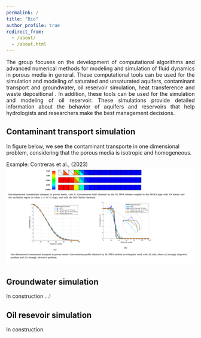 ```yaml
---
permalink: /
title: "Bio"
author_profile: true
redirect_from: 
  - /about/
  - /about.html
---
```


<p style="text-align: justify;">
The group focuses on the development of computational algorithms and advanced numerical methods for modeling and simulation of fluid dynamics in porous media in general. These computational tools can be used for the simulation and modeling of saturated and unsaturated aquifers, contaminant transport and groundwater, oil reservoir simulation, heat transference and waste depositional . In addition, these tools can be used for the simulation and modeling of oil reservoir. These simulations provide detailed information about the behavior of aquifers and reservoirs that help hydrologists and researchers make the best management decisions.
</p>


Contaminant transport simulation 
------
In figure below, we see the contaminant transporte in one dimensional problem, considering that the porous media is isotropic and homogeneous. 

Example: Contreras et al., (2023)
![Editing a markdown file for a talk](/images/image2.png)

</p>

Groundwater simulation 
------
In construction ...!

</p>

Oil resevoir simulation 
------
In construction
